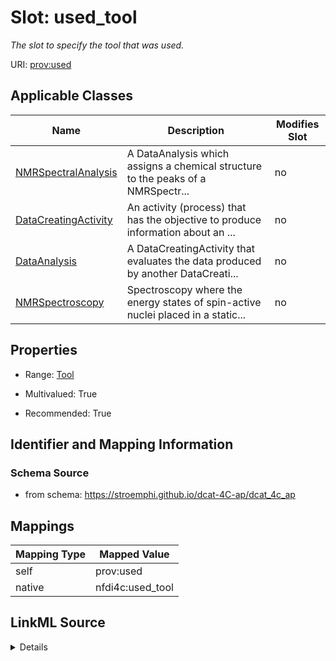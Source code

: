 

# Slot: used_tool


_The slot to specify the tool that was used._





URI: [prov:used](http://www.w3.org/ns/prov#used)



<!-- no inheritance hierarchy -->





## Applicable Classes

| Name | Description | Modifies Slot |
| --- | --- | --- |
| [NMRSpectralAnalysis](NMRSpectralAnalysis.md) | A DataAnalysis which assigns a chemical structure to the peaks of a NMRSpectr... |  no  |
| [DataCreatingActivity](DataCreatingActivity.md) | An activity (process) that has the objective to produce information about an ... |  no  |
| [DataAnalysis](DataAnalysis.md) | A DataCreatingActivity that evaluates the data produced by another DataCreati... |  no  |
| [NMRSpectroscopy](NMRSpectroscopy.md) | Spectroscopy where the energy states of spin-active nuclei placed in a static... |  no  |







## Properties

* Range: [Tool](Tool.md)

* Multivalued: True

* Recommended: True





## Identifier and Mapping Information







### Schema Source


* from schema: https://stroemphi.github.io/dcat-4C-ap/dcat_4c_ap




## Mappings

| Mapping Type | Mapped Value |
| ---  | ---  |
| self | prov:used |
| native | nfdi4c:used_tool |




## LinkML Source

<details>
```yaml
name: used_tool
description: The slot to specify the tool that was used.
from_schema: https://stroemphi.github.io/dcat-4C-ap/dcat_4c_ap
rank: 1000
slot_uri: prov:used
alias: used_tool
domain_of:
- DataCreatingActivity
range: Tool
recommended: true
multivalued: true
inlined: true
inlined_as_list: true

```
</details>